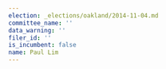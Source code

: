 ```yaml
---
election: _elections/oakland/2014-11-04.md
committee_name: ''
data_warning: ''
filer_id: ''
is_incumbent: false
name: Paul Lim
---
```

